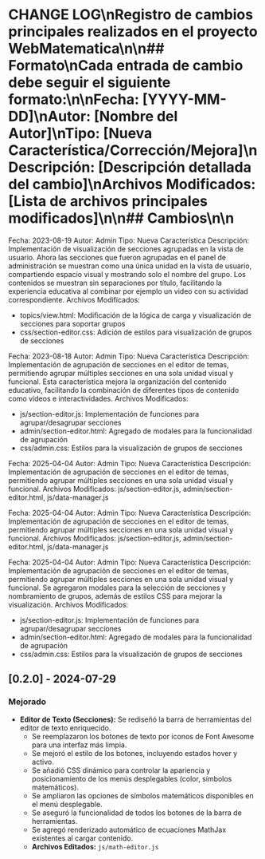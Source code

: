 # CHANGE LOG\nRegistro de cambios principales realizados en el proyecto WebMatematica\n\n## Formato\nCada entrada de cambio debe seguir el siguiente formato:\n\nFecha: [YYYY-MM-DD]\nAutor: [Nombre del Autor]\nTipo: [Nueva Característica/Corrección/Mejora]\nDescripción: [Descripción detallada del cambio]\nArchivos Modificados: [Lista de archivos principales modificados]\n\n## Cambios\n\n
Fecha: 2023-08-19
Autor: Admin
Tipo: Nueva Característica
Descripción: Implementación de visualización de secciones agrupadas en la vista de usuario. Ahora las secciones que fueron agrupadas en el panel de administración se muestran como una única unidad en la vista de usuario, compartiendo espacio visual y mostrando solo el nombre del grupo. Los contenidos se muestran sin separaciones por título, facilitando la experiencia educativa al combinar por ejemplo un video con su actividad correspondiente.
Archivos Modificados:
- topics/view.html: Modificación de la lógica de carga y visualización de secciones para soportar grupos
- css/section-editor.css: Adición de estilos para visualización de grupos de secciones

Fecha: 2023-08-18
Autor: Admin
Tipo: Nueva Característica
Descripción: Implementación de agrupación de secciones en el editor de temas, permitiendo agrupar múltiples secciones en una sola unidad visual y funcional. Esta característica mejora la organización del contenido educativo, facilitando la combinación de diferentes tipos de contenido como vídeos e interactividades.
Archivos Modificados:
- js/section-editor.js: Implementación de funciones para agrupar/desagrupar secciones
- admin/section-editor.html: Agregado de modales para la funcionalidad de agrupación
- css/admin.css: Estilos para la visualización de grupos de secciones


Fecha: 2025-04-04
Autor: Admin
Tipo: Nueva Característica
Descripción: Implementación de agrupación de secciones en el editor de temas, permitiendo agrupar múltiples secciones en una sola unidad visual y funcional.
Archivos Modificados: js/section-editor.js, admin/section-editor.html, js/data-manager.js


Fecha: 2025-04-04
Autor: Admin
Tipo: Nueva Característica
Descripción: Implementación de agrupación de secciones en el editor de temas, permitiendo agrupar múltiples secciones en una sola unidad visual y funcional.
Archivos Modificados: js/section-editor.js, admin/section-editor.html, js/data-manager.js


Fecha: 2025-04-04
Autor: Admin
Tipo: Nueva Característica
Descripción: Implementación de agrupación de secciones en el editor de temas, permitiendo agrupar múltiples secciones en una sola unidad visual y funcional. Se agregaron modales para la selección de secciones y nombramiento de grupos, además de estilos CSS para mejorar la visualización.
Archivos Modificados:
- js/section-editor.js: Implementación de funciones para agrupar/desagrupar secciones
- admin/section-editor.html: Agregado de modales para la funcionalidad de agrupación
- css/admin.css: Estilos para la visualización de grupos de secciones

## [0.2.0] - 2024-07-29
### Mejorado
- **Editor de Texto (Secciones):** Se rediseñó la barra de herramientas del editor de texto enriquecido.
  - Se reemplazaron los botones de texto por iconos de Font Awesome para una interfaz más limpia.
  - Se mejoró el estilo de los botones, incluyendo estados hover y activo.
  - Se añadió CSS dinámico para controlar la apariencia y posicionamiento de los menús desplegables (color, símbolos matemáticos).
  - Se ampliaron las opciones de símbolos matemáticos disponibles en el menú desplegable.
  - Se aseguró la funcionalidad de todos los botones de la barra de herramientas.
  - Se agregó renderizado automático de ecuaciones MathJax existentes al cargar contenido.
  - **Archivos Editados:** `js/math-editor.js`


